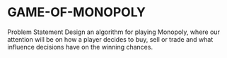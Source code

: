 # GAME-OF-MONOPOLY
Problem Statement Design an algorithm for playing Monopoly, where our attention will be on how a player decides to buy, sell or trade and what influence decisions have on the winning chances.
